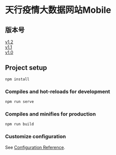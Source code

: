 # 天行疫情大数据网站Mobile
## 版本号
[v1.2](https://github.com/hezongxi/pneumonia-mobile-vue/tree/v1.1)  
[v1.1](https://github.com/hezongxi/pneumonia-mobile-vue/tree/v1.1)  
[v1.0](https://github.com/hezongxi/pneumonia-mobile-vue/tree/v1.0)  
## Project setup
```
npm install
```

### Compiles and hot-reloads for development
```
npm run serve
```

### Compiles and minifies for production
```
npm run build
```

### Customize configuration
See [Configuration Reference](https://cli.vuejs.org/config/).

